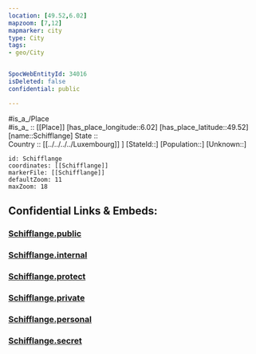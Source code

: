 ```yaml
---
location: [49.52,6.02] 
mapzoom: [7,12] 
mapmarker: city 
type: City
tags:
- geo/City


SpocWebEntityId: 34016
isDeleted: false
confidential: public

---
```

#is_a_/Place  
#is_a_ :: [[Place]] 
[has_place_longitude::6.02] 
[has_place_latitude::49.52] 
[name::Schifflange] 
State ::  
Country :: [[../../../../Luxembourg]] ] 
[StateId::] 
[Population::] 
[Unknown::] 


```leaflet
id: Schifflange
coordinates: [[Schifflange]] 
markerFile: [[Schifflange]] 
defaultZoom: 11 
maxZoom: 18
```


## Confidential Links & Embeds: 

### [Schifflange.public](/_public/\Earth\Continent\Europe\Europe~West\Luxembourg\CitySchifflange.public.md) 

### [Schifflange.internal](/_internal/\Earth\Continent\Europe\Europe~West\Luxembourg\CitySchifflange.internal.md) 

### [Schifflange.protect](/_protect/\Earth\Continent\Europe\Europe~West\Luxembourg\CitySchifflange.protect.md) 

### [Schifflange.private](/_private/\Earth\Continent\Europe\Europe~West\Luxembourg\CitySchifflange.private.md) 

### [Schifflange.personal](/_personal/\Earth\Continent\Europe\Europe~West\Luxembourg\CitySchifflange.personal.md) 

### [Schifflange.secret](/_secret/\Earth\Continent\Europe\Europe~West\Luxembourg\CitySchifflange.secret.md)


